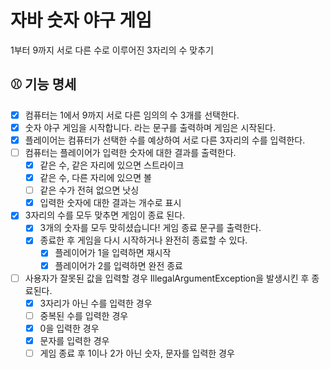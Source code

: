 # 자바 숫자 야구 게임
 1부터 9까지 서로 다른 수로 이루어진 3자리의 수 맞추기
## ⚾️ 기능 명세
- [x] 컴퓨터는 1에서 9까지 서로 다른 임의의 수 3개를 선택한다.
- [x] 숫자 야구 게임을 시작합니다. 라는 문구를 출력하며 게임은 시작된다.
- [x] 플레이어는 컴퓨터가 선택한 수를 예상하여 서로 다른 3자리의 수를 입력한다.
- [ ] 컴퓨터는 플레이어가 입력한 숫자에 대한 결과를 출력한다.
    - [x] 같은 수, 같은 자리에 있으면 스트라이크
    - [x] 같은 수, 다른 자리에 있으면 볼
    - [ ] 같은 수가 전혀 없으면 낫싱
    - [x] 입력한 숫자에 대한 결과는 개수로 표시
- [x] 3자리의 수를 모두 맞추면 게임이 종료 된다.
    - [x] 3개의 숫자를 모두 맞히셨습니다! 게임 종료 문구를 출력한다.
    - [x] 종료한 후 게임을 다시 시작하거나 완전히 종료할 수 있다.
        - [x] 플레이어가 1을 입력하면 재시작
        - [x] 플레이어가 2를 입력하면 완전 종료
- [ ] 사용자가 잘못된 값을 입력할 경우 IllegalArgumentException을 발생시킨 후 종료된다.
    - [x] 3자리가 아닌 수를 입력한 경우
    - [ ] 중복된 수를 입력한 경우
    - [x] 0을 입력한 경우
    - [x] 문자를 입력한 경우
    - [ ] 게임 종료 후 1이나 2가 아닌 숫자, 문자를 입력한 경우